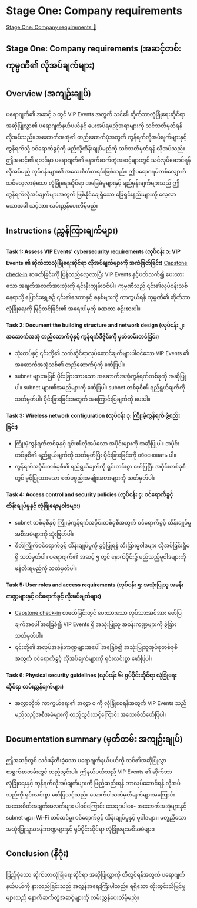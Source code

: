 # Stage One: Company requirements

[Stage One: Company requirements 🔗](https://www.coursera.org/learn/advanced-cybersecurity-concepts-and-capstone-project/supplement/suyAo/stage-one-company-requirements)

## Stage One: Company requirements (အဆင့်တစ်: ကုမ္ပဏီ၏ လိုအပ်ချက်များ)

## Overview (အကျဉ်းချုပ်)

ပရောဂျက်၏ အဆင့် ၁ တွင် VIP Events အတွက် သင်၏ ဆိုက်ဘာလုံခြုံရေးဆိုင်ရာ အဆိုပြုလွှာ၏ ပရောဂျက်နယ်ပယ်နှင့် ပေးအပ်ရမည့်အရာများကို သင်သတ်မှတ်ရန် လိုအပ်သည်။ အဆောက်အအုံ၏ တည်ဆောက်ပုံအတွက် ကွန်ရက်လိုအပ်ချက်များနှင့် ကွန်ရက်သို့ ဝင်ရောက်ခွင့်ကို မည်သို့ထိန်းချုပ်မည်ကို သင်သတ်မှတ်ရန် လိုအပ်သည်။ ဤအဆင့်၏ ရလဒ်မှာ ပရောဂျက်၏ နောက်ဆက်တွဲအဆင့်များတွင် သင်လုပ်ဆောင်ရန် လိုအပ်မည့် လုပ်ငန်းများ၏ အသေးစိတ်စာရင်းဖြစ်သည်။
ဤပရောဂရမ်တစ်လျှောက် သင်လေ့လာခဲ့သော လုံခြုံရေးဆိုင်ရာ အခြေခံမူများနှင့် ရည်မှန်းချက်များသည် ဤကွန်ရက်လိုအပ်ချက်များအတွက် ဖြစ်နိုင်ချေရှိသော ဖြေရှင်းနည်းများကို လေ့လာသောအခါ သင့်အား လမ်းညွှန်ပေးလိမ့်မည်။

## Instructions (ညွှန်ကြားချက်များ)

**Task 1: Assess VIP Events' cybersecurity requirements (လုပ်ငန်း ၁: VIP Events ၏ ဆိုက်ဘာလုံခြုံရေးဆိုင်ရာ လိုအပ်ချက်များကို အကဲဖြတ်ခြင်း)**
[Capstone check-in](link_to_capstone_checkin_reading) စာဖတ်ခြင်းကို ပြန်လည်လေ့လာပြီး VIP Events နှင့်ပတ်သက်၍ ပေးထားသော အချက်အလက်အားလုံးကို ရင်းနှီးကျွမ်းဝင်ပါ။ ကုမ္ပဏီသည် ၎င်း၏လုပ်ငန်းသစ်နေရာသို့ ပြောင်းရွှေ့စဉ် ၎င်း၏ဒေတာနှင့် စနစ်များကို ကာကွယ်ရန် ကုမ္ပဏီ၏ ဆိုက်ဘာလုံခြုံရေးကို မြှင့်တင်ခြင်း၏ အရေးပါမှုကို ခဏတာ စဉ်းစားပါ။

**Task 2: Document the building structure and network design (လုပ်ငန်း ၂: အဆောက်အအုံ တည်ဆောက်ပုံနှင့် ကွန်ရက်ဒီဇိုင်းကို မှတ်တမ်းတင်ခြင်း)**

- သုံးထပ်နှင့် ၎င်းတို့၏ သက်ဆိုင်ရာလုပ်ဆောင်ချက်များပါဝင်သော VIP Events ၏ အဆောက်အအုံသစ်၏ တည်ဆောက်ပုံကို ဖော်ပြပါ။
- subnet များအဖြစ် ပိုင်းခြားထားသော အဆောက်အအုံကွန်ရက်တစ်ခုကို အဆိုပြုပါ။ subnet များ၏အမည်များကို ဖော်ပြပါ၊ subnet တစ်ခုစီ၏ ရည်ရွယ်ချက်ကို သတ်မှတ်ပါ၊ ပိုင်းခြားခြင်းအတွက် အကြောင်းပြချက်ကို ပေးပါ။

**Task 3: Wireless network configuration (လုပ်ငန်း ၃: ကြိုးမဲ့ကွန်ရက် ဖွဲ့စည်းခြင်း)**

- ကြိုးမဲ့ကွန်ရက်တစ်ခုနှင့် ၎င်း၏လိုအပ်သော အပိုင်းများကို အဆိုပြုပါ။ အပိုင်းတစ်ခုစီ၏ ရည်ရွယ်ချက်ကို သတ်မှတ်ပြီး ပိုင်းခြားခြင်းကို обосновать ပါ။
- ကွန်ရက်အပိုင်းတစ်ခုစီ၏ ရည်ရွယ်ချက်ကို ရှင်းလင်းစွာ ဖော်ပြပြီး အပိုင်းတစ်ခုစီတွင် ခွင့်ပြုထားသော စက်ပစ္စည်းအမျိုးအစားများကို သတ်မှတ်ပါ။

**Task 4: Access control and security policies (လုပ်ငန်း ၄: ဝင်ရောက်ခွင့် ထိန်းချုပ်မှုနှင့် လုံခြုံရေးမူဝါဒများ)**

- subnet တစ်ခုစီနှင့် ကြိုးမဲ့ကွန်ရက်အပိုင်းတစ်ခုစီအတွက် ဝင်ရောက်ခွင့် ထိန်းချုပ်မှုအစီအမံများကို ဆုံးဖြတ်ပါ။
- စိတ်ကြိုက်ဝင်ရောက်ခွင့် ထိန်းချုပ်မှုကို ခွင့်ပြုရန် သီးခြားမူဝါဒများ လိုအပ်ခြင်းရှိမရှိ သတ်မှတ်ပါ။ ပရောဂျက်၏ အဆင့် ၅ တွင် နောက်ပိုင်း၌ မည်သည့်မူဝါဒများကို ဖန်တီးရမည်ကို သတ်မှတ်ပါ။

**Task 5: User roles and access requirements (လုပ်ငန်း ၅: အသုံးပြုသူ အခန်းကဏ္ဍများနှင့် ဝင်ရောက်ခွင့် လိုအပ်ချက်များ)**

- [Capstone check-in](link_to_capstone_checkin_reading) စာဖတ်ခြင်းတွင် ပေးထားသော လုပ်သားအင်အား ဖော်ပြချက်အပေါ် အခြေခံ၍ VIP Events ရှိ အသုံးပြုသူ အခန်းကဏ္ဍများကို ခွဲခြားသတ်မှတ်ပါ။
- ၎င်းတို့၏ အလုပ်အခန်းကဏ္ဍများအပေါ် အခြေခံ၍ အသုံးပြုသူအုပ်စုတစ်ခုစီအတွက် ဝင်ရောက်ခွင့် လိုအပ်ချက်များကို ရှင်းလင်းစွာ ဖော်ပြပါ။

**Task 6: Physical security guidelines (လုပ်ငန်း ၆: ရုပ်ပိုင်းဆိုင်ရာ လုံခြုံရေးဆိုင်ရာ လမ်းညွှန်ချက်များ)**

- အလွှာလိုက် ကာကွယ်ရေး၏ အလွှာ ၀ ကို လုံခြုံစေရန်အတွက် VIP Events သည် မည်သည့်အစီအမံများကို ထည့်သွင်းသင့်ကြောင်း အသေးစိတ်ဖော်ပြပါ။

## Documentation summary (မှတ်တမ်း အကျဉ်းချုပ်)

ဤအဆင့်တွင် သင်ဖန်တီးခဲ့သော ပရောဂျက်နယ်ပယ်ကို သင်၏အဆိုပြုလွှာစာရွက်စာတမ်းတွင် ထည့်သွင်းပါ။ ဤနယ်ပယ်သည် VIP Events ၏ ဆိုက်ဘာလုံခြုံရေးနှင့် ကွန်ရက်လိုအပ်ချက်များကို ဖြည့်ဆည်းရန် ဘာလုပ်ဆောင်ရန် လိုအပ်သည်ကို ရှင်းလင်းစွာ ဖော်ပြသင့်သည်။ အောက်ပါသတ်မှတ်ချက်များအကြောင်း အသေးစိတ်အချက်အလက်များ ပါဝင်ကြောင်း သေချာပါစေ- အဆောက်အအုံများနှင့် subnet များ၊ Wi-Fi တပ်ဆင်မှု၊ ဝင်ရောက်ခွင့် ထိန်းချုပ်မှုနှင့် မူဝါဒများ၊ မတူညီသော အသုံးပြုသူအခန်းကဏ္ဍများနှင့် ရုပ်ပိုင်းဆိုင်ရာ လုံခြုံရေးအစီအမံများ။

## Conclusion (နိဂုံး)

ပြည့်စုံသော ဆိုက်ဘာလုံခြုံရေးဆိုင်ရာ အဆိုပြုလွှာကို တီထွင်ရန်အတွက် ပရောဂျက်နယ်ပယ်ကို နားလည်ခြင်းသည် အလွန်အရေးကြီးပါသည်။ ရရှိသော ထိုးထွင်းသိမြင်မှုများသည် နောက်ဆက်တွဲအဆင့်များကို လမ်းညွှန်ပေးလိမ့်မည်။

